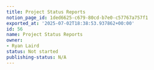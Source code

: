 ```yaml
---
title: Project Status Reports
notion_page_id: 1ded6625-c679-80cd-b7e0-c57767a757f1
exported_at: '2025-07-02T18:38:53.937862+00:00'
id: 56
name: Project Status Reports
owner:
- Ryan Laird
status: Not started
publishing-status: N/A
---
```


